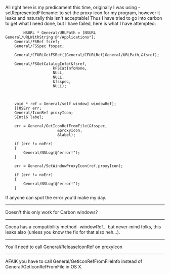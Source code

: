 All right here is my predicament this time, originally I was using -setRepresentedFilename: to set the proxy icon for my program, however it leaks and naturally this isn't acceptable! Thus I have tried to go into carbon to get what I need done, but I have failed, here is what I have attempted:

    		NSURL * General/URLPath = [NSURL General/URLWithString:@"/Applications"];
		General/FSRef fsref;
		General/FSSpec fsspec;
		
		General/CFURLGetFSRef((General/CFURLRef)General/URLPath,&fsref);
		
		General/FSGetCatalogInfo(&fsref, 
						 kFSCatInfoNone, 
						 NULL,
						 NULL,
						 &fsspec,
						 NULL);
		
		
		
		void * ref = General/self window] windowRef];
		[[OSErr err;
		General/IconRef proxyIcon;
		SInt16 label;
		
		err = General/GetIconRefFromFile(&fsspec,
						   &proxyIcon,
						   &label);
		
		if (err != noErr)
		{
			General/NSLog(@"error!");
		}
		
		err = General/SetWindowProxyIcon(ref,proxyIcon);
		
		if (err != noErr)
		{
			General/NSLog(@"error!");
		}


If anyone can spot the error you'd make my day.

----

Doesn't this only work for Carbon windows?

----

Cocoa has a compatibility method -windowRef... but never-mind folks, this leaks also (unless you know the fix for that also heh...).

----
You'll need to call General/ReleaseIconRef on proxyIcon

----
AFAIK you have to call General/GetIconRefFromFileInfo instead of General/GetIconRefFromFile in OS X.